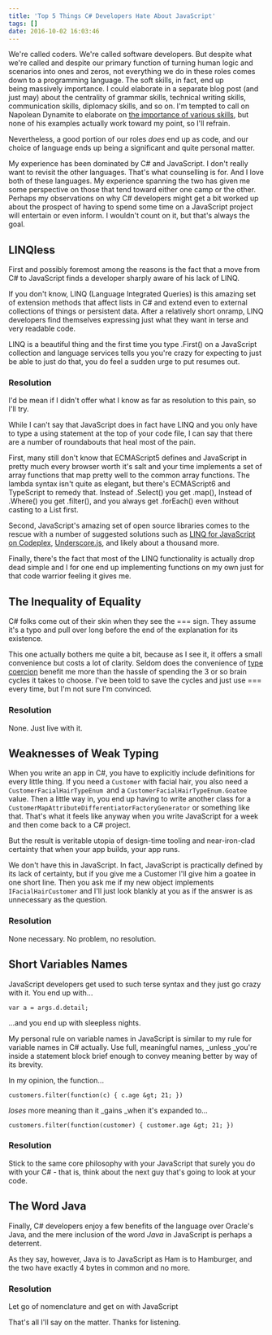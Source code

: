 ```yaml
---
title: 'Top 5 Things C# Developers Hate About JavaScript'
tags: []
date: 2016-10-02 16:03:46
---
```


We&#39;re called coders. We&#39;re called software developers. But despite what we&#39;re called and despite our primary function of turning human logic and scenarios into ones and zeros, not everything we do in these roles comes down to a programming language. The soft skills, in fact,&nbsp;end up being&nbsp;massively importance. I could elaborate in a separate blog post (and just may) about the centrality of grammar skills, technical writing skills, communication skills, diplomacy skills, and so on. I&#39;m tempted to call on Napolean Dynamite to elaborate on [the importance of various skills](http://www.youtube.com/watch?v=XsiiIa6bs9I), but none of his examples actually work toward my point, so I&#39;ll refrain.

Nevertheless, a good portion of our roles _does_ end up as code, and our choice of language ends up being a significant and quite personal matter.

My experience has been dominated by C# and JavaScript. I don&#39;t really want to revisit the other languages. That&#39;s what counselling is for. And I love both of these languages. My experience spanning the two has given me some perspective on those that tend toward either one camp or the other. Perhaps my observations on why C# developers might get a bit worked up about the prospect of having to spend&nbsp;some time on a JavaScript project will entertain or even inform. I wouldn&#39;t count on it, but that&#39;s always the goal.

## LINQless

First and possibly foremost among the reasons is the fact that a move from C# to JavaScript finds a developer sharply aware of his lack of LINQ.

If you don&#39;t know, LINQ (Language Integrated Queries) is this amazing set of extension methods that affect lists in C# and extend even to external collections of things or persistent data. After a relatively short onramp, LINQ developers find themselves expressing just what they want in terse and very readable code.

LINQ is a beautiful thing and the first time you type .First() on a JavaScript collection and language services tells you you&#39;re crazy for expecting to just be able to just do that, you do feel a sudden urge to put resumes out.

### Resolution

I&#39;d be mean if I didn&#39;t offer what I know as far as resolution to this pain, so I&#39;ll try.

While I can&#39;t say that JavaScript does in fact have LINQ and you only have to type a using statement at the top of your code file, I can say that there are a number of roundabouts that heal most of the pain.

First, many still don&#39;t know that ECMAScript5 defines and JavaScript in pretty much every browser worth it&#39;s salt and your time implements a set of array functions that map pretty well to the common array functions. The lambda syntax isn&#39;t quite as elegant, but there&#39;s ECMAScript6 and TypeScript to remedy that. Instead of .Select() you get .map(), Instead of .Where() you get .filter(), and you always get .forEach() even without casting to a List first.

Second, JavaScript&#39;s amazing set of open source libraries comes to the rescue with a number of suggested solutions such as&nbsp;[LINQ for JavaScript on Codeplex](http://linqjs.codeplex.com/), [Underscore.js](http://underscorejs.org/), and likely about a thousand more.

Finally, there&#39;s the fact that most of the LINQ functionality is actually drop dead simple and I for one end up implementing functions on my own just for that code warrior feeling it gives me.

## The Inequality of Equality

C# folks come out of their skin when they see the === sign. They assume it&#39;s a typo and pull over long before the end of the explanation for its existence.

This one actually bothers me quite a bit, because as I see it, it offers a small convenience but costs a lot of clarity. Seldom does the convenience of [type coercion](http://javascriptweblog.wordpress.com/2011/02/07/truth-equality-and-javascript/) benefit me more than the hassle of spending the 3 or so brain cycles it takes to choose. I&#39;ve been told to save the cycles and just use === every time, but I&#39;m not sure I&#39;m convinced.

### Resolution

None. Just live with it.

## Weaknesses of Weak Typing

When you write an app in C#, you have to explicitly include definitions for every little thing. If you need a `Customer` with facial hair, you also need a `CustomerFacialHairTypeEnum `and a `CustomerFacialHairTypeEnum.Goatee `value. Then a little way in, you end up having to write another class for&nbsp;a `CustomerMapAttributeDifferentiatorFactoryGenerator` or something like that. That&#39;s what it feels like anyway when you write JavaScript for a week and then come back to a C# project.

But the result is veritable utopia of design-time tooling and near-iron-clad certainty that when your app builds, your app runs.

We don&#39;t have this in JavaScript. In fact, JavaScript is practically defined by its lack of certainty, but if you give me a Customer I&#39;ll give him a goatee in one short line. Then you ask me if my new object implements `IFacialHairCustomer` and I&#39;ll just look blankly at you as if the answer is as unnecessary as the question.

### Resolution

None necessary. No problem, no resolution.

## Short Variables Names

JavaScript developers get used to such terse syntax and they just go crazy with it. You end up with...

`var a = args.d.detail;`

...and you end up with sleepless nights.

My personal rule on variable names in JavaScript is similar to my rule for variable names in C# actually.&nbsp;Use full, meaningful names, _unless _you&#39;re inside a&nbsp;statement block brief enough to&nbsp;convey meaning better by way of its brevity.

In my opinion,&nbsp;the function...

`customers.filter(function(c) { c.age &gt; 21; })`

_loses_ more meaning than it _gains _when it&#39;s expanded to...

`customers.filter(function(customer) { customer.age &gt; 21; })`

### Resolution

Stick to the same core philosophy with your JavaScript that surely you do with your C# - that is, think about the next guy that&#39;s going to look at your code.

## The Word Java

Finally, C# developers enjoy a few benefits of the language over Oracle&#39;s Java, and the mere inclusion of the word _Java_ in JavaScript is perhaps a deterrent.

As they say, however, Java is to JavaScript as Ham is to Hamburger, and the two have exactly 4 bytes in common and no more.

### Resolution

Let go of nomenclature and get on with JavaScript

That&#39;s all I&#39;ll say on the matter. Thanks for listening.